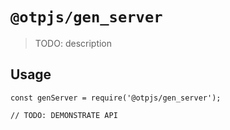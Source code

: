# `@otpjs/gen_server`

> TODO: description

## Usage

```
const genServer = require('@otpjs/gen_server');

// TODO: DEMONSTRATE API
```
